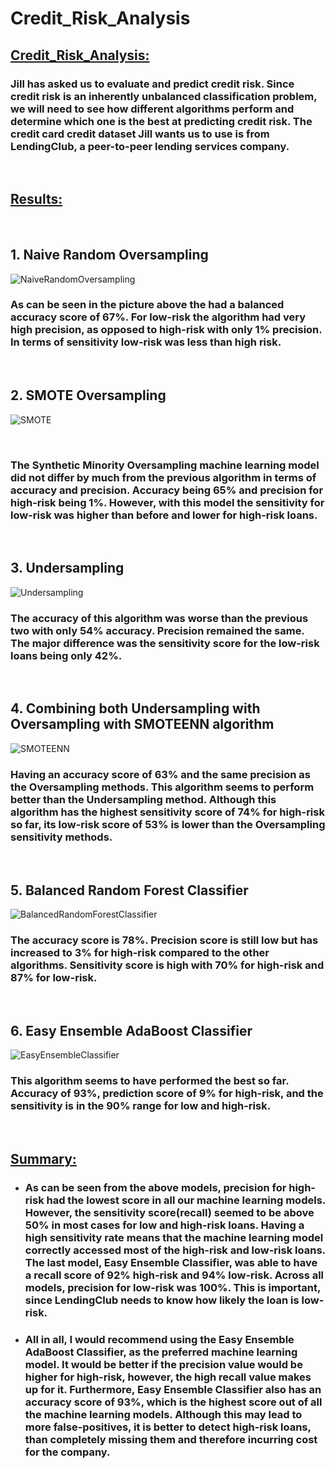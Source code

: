 # Credit_Risk_Analysis

## <u>Credit_Risk_Analysis:</u>
### Jill has asked us to evaluate and predict credit risk. Since credit risk is an inherently unbalanced classification problem, we will need to see how different algorithms perform and determine which one is the best at predicting credit risk. The credit card credit dataset Jill wants us to use is from LendingClub, a peer-to-peer lending services company.
<br />

## <u>Results:</u>
<br />

## 1. Naive Random Oversampling

![NaiveRandomOversampling](NaiveRandomOversampling.png)

### As can be seen in the picture above the had a balanced accuracy score of 67%. For low-risk the algorithm had very high precision, as opposed to high-risk with only 1% precision. In terms of sensitivity low-risk was less than high risk.
<br />

 ## 2. SMOTE Oversampling

![SMOTE](SMOTE.png)

 <br />

 ### The Synthetic Minority Oversampling machine learning model did not differ by much from the previous algorithm in terms of accuracy and precision. Accuracy being 65% and precision for high-risk being 1%. However, with this model the sensitivity for low-risk was higher than before and lower for high-risk loans.
<br />

 ## 3. Undersampling
 
 ![Undersampling](Undersampling.png)

### The accuracy of this algorithm was worse than the previous two with only 54% accuracy. Precision remained the same. The major difference was the sensitivity score for the low-risk loans being only 42%.
<br />

 ## 4. Combining both Undersampling with Oversampling with SMOTEENN algorithm
 
 ![SMOTEENN](SMOTEENN.png)

### Having an accuracy score of 63% and the same precision as the Oversampling methods. This algorithm seems to perform better than the Undersampling method. Although this algorithm has the highest sensitivity score of 74% for high-risk so far, its low-risk score of 53% is lower than the Oversampling sensitivity methods.
<br />

 ## 5. Balanced Random Forest Classifier
 
 ![BalancedRandomForestClassifier](BalancedRandomForestClassifier.png)

### The accuracy score is 78%. Precision score is still low but has increased to 3% for high-risk compared to the other algorithms. Sensitivity score is high with 70% for high-risk and 87% for low-risk.
<br />

 ## 6. Easy Ensemble AdaBoost Classifier
 
 ![EasyEnsembleClassifier](EasyEnsembleClassifier.png)

### This algorithm seems to have performed the best so far. Accuracy of 93%, prediction score of 9% for high-risk, and the sensitivity is in the 90% range for low and high-risk.
<br />

## <u>Summary:</u>

- ### As can be seen from the above models, precision for high-risk had the lowest score in all our machine learning models. However, the sensitivity score(recall) seemed to be above 50% in most cases for low and high-risk loans. Having a high sensitivity rate means that the machine learning model correctly accessed most of the high-risk and low-risk loans. The last model, Easy Ensemble Classifier, was able to have a recall score of 92% high-risk and 94% low-risk. Across all models, precision for low-risk was 100%. This is important, since LendingClub needs to know how likely the loan is low-risk.

- ### All in all, I would recommend using the Easy Ensemble AdaBoost Classifier, as the preferred machine learning model. It would be better if the precision value would be higher for high-risk, however, the high recall value makes up for it. Furthermore, Easy Ensemble Classifier also has an accuracy score of 93%, which is the highest score out of all the machine learning models. Although this may lead to more false-positives, it is better to detect high-risk loans, than completely missing them and therefore incurring cost for the company.






